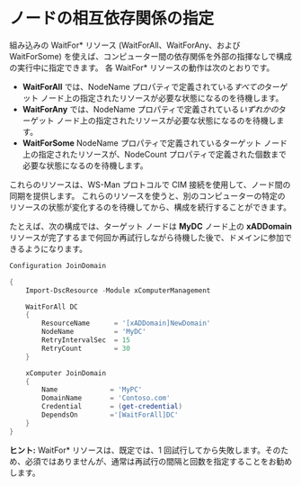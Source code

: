# ノードの相互依存関係の指定

組み込みの WaitFor\* リソース (WaitForAll、WaitForAny、および WaitForSome) を使えば、コンピューター間の依存関係を外部の指揮なしで構成の実行中に指定できます。 各 WaitFor\* リソースの動作は次のとおりです。

* **WaitForAll** では、NodeName プロパティで定義されている*すべての*ターゲット ノード上の指定されたリソースが必要な状態になるのを待機します。
* **WaitForAny** では、NodeName プロパティで定義されている*いずれかの*ターゲット ノード上の指定されたリソースが必要な状態になるのを待機します。
* **WaitForSome** NodeName プロパティで定義されているターゲット ノード上の指定されたリソースが、NodeCount プロパティで定義された個数まで必要な状態になるのを待機します。

これらのリソースは、WS-Man プロトコルで CIM 接続を使用して、ノード間の同期を提供します。 これらのリソースを使うと、別のコンピューターの特定のリソースの状態が変化するのを待機してから、構成を続行することができます。 

たとえば、次の構成では、ターゲット ノードは **MyDC** ノード上の **xADDomain** リソースが完了するまで何回か再試行しながら待機した後で、ドメインに参加できるようになります。

```PowerShell
Configuration JoinDomain

{
    Import-DscResource -Module xComputerManagement

    WaitForAll DC
    {
        ResourceName      = '[xADDomain]NewDomain'
        NodeName          = 'MyDC'
        RetryIntervalSec  = 15
        RetryCount        = 30
    }

    xComputer JoinDomain
    {
        Name             = 'MyPC'
        DomainName       = 'Contoso.com'
        Credential       = (get-credential)
        DependsOn        ='[WaitForAll]DC'
    }
}
```
**ヒント:** WaitFor\* リソースは、既定では、1 回試行してから失敗します。そのため、必須ではありませんが、通常は再試行の間隔と回数を指定することをお勧めします。
<!--HONumber=Mar16_HO2-->
